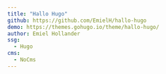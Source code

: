 ```yaml
---
title: "Hallo Hugo"
github: https://github.com/EmielH/hallo-hugo
demo: https://themes.gohugo.io/theme/hallo-hugo/
author: Emiel Hollander
ssg:
  - Hugo
cms:
  - NoCms
---
```


